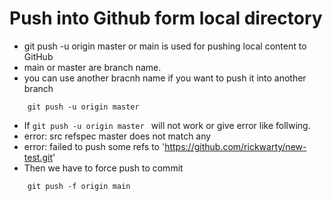 # Push into Github form local directory


- git push -u origin master or main is used for pushing local content to GitHub
- main or master are branch name.
- you can use another bracnh name if you want to push it into another branch


```
    git push -u origin master 
  ```
   
- If ``git push -u origin master `` will not work or give error like follwing.
- error: src refspec master does not match any
- error: failed to push some refs to 'https://github.com/rickwarty/new-test.git'
- Then we have to force push to commit
```
    git push -f origin main
  ```

